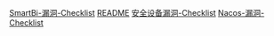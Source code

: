 [SmartBi-漏洞-Checklist](SmartBi-漏洞-Checklist.md)
[README](docs/Awesome-POC/CHECKLIST/README.md)
[安全设备漏洞-Checklist](安全设备漏洞-Checklist.md)
[Nacos-漏洞-Checklist](Nacos-漏洞-Checklist.md)